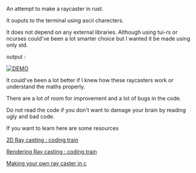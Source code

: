 An attempt to make a raycaster in rust. 

It ouputs to the terminal using ascii charecters.

It does not depend on any external libraries. Although using tui-rs or ncurses could've been a lot smarter choice but I wanted it be made using only std.

output :

[![DEMO](https://img.youtube.com/vi/HKbLfQaQNvQ/0.jpg)](https://youtu.be/HKbLfQaQNvQ)

It could've been a lot better if I knew how these raycasters work or understand the maths properly.

There are a lot of room for improvement and a lot of bugs in the code.

Do not read the code if you don't want to damage your brain by reading ugly and bad code.

If you want to learn  here are some resources

[2D Ray casting : coding train](https://www.youtube.com/watch?v=TOEi6T2mtHo)

[Rendering Ray casting : coding train](https://www.youtube.com/watch?v=vYgIKn7iDH8)

[Making your own ray caster in c](https://www.youtube.com/watch?v=gYRrGTC7GtA)
